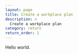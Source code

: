 ```yaml
---
layout: page
title: Create a workplace plan
description: >
  Create a workplace plan
category: return
return_order: 1
---
```


Hello world.
